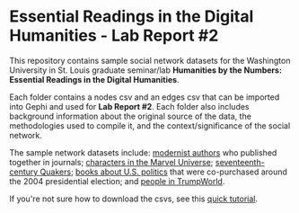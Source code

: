 # Essential Readings in the Digital Humanities - Lab Report #2

This repository contains sample social network datasets for the Washington University in St. Louis graduate seminar/lab **Humanities by the Numbers: Essential Readings in the Digital Humanities**.

Each folder contains a nodes csv and an edges csv that can be imported into Gephi and used for **Lab Report #2**. Each folder also includes background information about the original source of the data, the methodologies used to compile it, and the context/significance of the social network.

The sample network datasets include: [modernist authors](/sample_datasets/modernist_journals_project/) who published together in journals; [characters in the Marvel Universe](/sample_datasets/marvel/); [seventeenth-century Quakers](/sample_datasets/quakers/); [books about U.S. politics](/sample_datasets/political_books/) that were co-purchased around the 2004 presidential election; and [people in TrumpWorld](/sample_datasets/trump/). 

If you're not sure how to download the csvs, see this [quick tutorial](/download_tutorial/).

